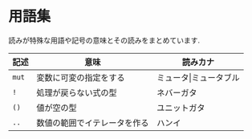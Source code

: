 # 用語集

読みが特殊な用語や記号の意味とその読みをまとめています.

| 記述  | 意味                         | 読みカナ               |
| ----- | ---------------------------- | ---------------------- |
| `mut` | 変数に可変の指定をする       | ミュータ\|ミュータブル |
| `!`   | 処理が戻らない式の型         | ネバーガタ             |
| `()`  | 値が空の型                   | ユニットガタ           |
| `..`  | 数値の範囲でイテレータを作る | ハンイ                 |
